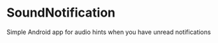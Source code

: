 SoundNotification
=================

Simple Android app for audio hints when you have unread notifications
